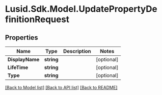 
# Lusid.Sdk.Model.UpdatePropertyDefinitionRequest

## Properties

Name | Type | Description | Notes
------------ | ------------- | ------------- | -------------
**DisplayName** | **string** |  | [optional] 
**LifeTime** | **string** |  | [optional] 
**Type** | **string** |  | [optional] 

[[Back to Model list]](../README.md#documentation-for-models)
[[Back to API list]](../README.md#documentation-for-api-endpoints)
[[Back to README]](../README.md)

